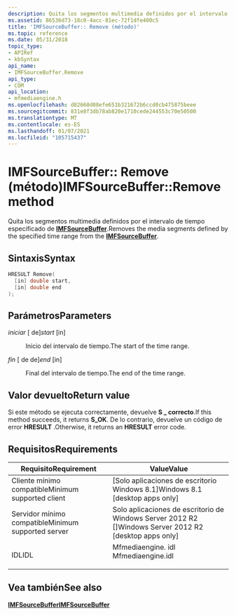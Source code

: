 ```yaml
---
description: Quita los segmentos multimedia definidos por el intervalo de tiempo especificado de IMFSourceBuffer.
ms.assetid: 86536d73-18c0-4acc-81ec-72f1dfe400c5
title: 'IMFSourceBuffer:: Remove (método)'
ms.topic: reference
ms.date: 05/31/2018
topic_type:
- APIRef
- kbSyntax
api_name:
- IMFSourceBuffer.Remove
api_type:
- COM
api_location:
- mfmediaengine.h
ms.openlocfilehash: d82660d08efe651b321672b6ccd0cb475875beee
ms.sourcegitcommit: 831e8f3db78ab820e1710cede244553c70e50500
ms.translationtype: MT
ms.contentlocale: es-ES
ms.lasthandoff: 01/07/2021
ms.locfileid: "105715437"
---
```

# <a name="imfsourcebufferremove-method"></a><span data-ttu-id="159eb-103">IMFSourceBuffer:: Remove (método)</span><span class="sxs-lookup"><span data-stu-id="159eb-103">IMFSourceBuffer::Remove method</span></span>

<span data-ttu-id="159eb-104">Quita los segmentos multimedia definidos por el intervalo de tiempo especificado de [**IMFSourceBuffer**](/windows/desktop/api/mfmediaengine/nn-mfmediaengine-imfsourcebuffer).</span><span class="sxs-lookup"><span data-stu-id="159eb-104">Removes the media segments defined by the specified time range from the [**IMFSourceBuffer**](/windows/desktop/api/mfmediaengine/nn-mfmediaengine-imfsourcebuffer).</span></span>

## <a name="syntax"></a><span data-ttu-id="159eb-105">Sintaxis</span><span class="sxs-lookup"><span data-stu-id="159eb-105">Syntax</span></span>


```C++
HRESULT Remove(
  [in] double start,
  [in] double end
);
```



## <a name="parameters"></a><span data-ttu-id="159eb-106">Parámetros</span><span class="sxs-lookup"><span data-stu-id="159eb-106">Parameters</span></span>

<dl> <dt>

<span data-ttu-id="159eb-107">*iniciar* \[ de\]</span><span class="sxs-lookup"><span data-stu-id="159eb-107">*start* \[in\]</span></span>
</dt> <dd>

<span data-ttu-id="159eb-108">Inicio del intervalo de tiempo.</span><span class="sxs-lookup"><span data-stu-id="159eb-108">The start of the time range.</span></span>

</dd> <dt>

<span data-ttu-id="159eb-109">*fin* \[ de de\]</span><span class="sxs-lookup"><span data-stu-id="159eb-109">*end* \[in\]</span></span>
</dt> <dd>

<span data-ttu-id="159eb-110">Final del intervalo de tiempo.</span><span class="sxs-lookup"><span data-stu-id="159eb-110">The end of the time range.</span></span>

</dd> </dl>

## <a name="return-value"></a><span data-ttu-id="159eb-111">Valor devuelto</span><span class="sxs-lookup"><span data-stu-id="159eb-111">Return value</span></span>

<span data-ttu-id="159eb-112">Si este método se ejecuta correctamente, devuelve **S \_ correcto**.</span><span class="sxs-lookup"><span data-stu-id="159eb-112">If this method succeeds, it returns **S\_OK**.</span></span> <span data-ttu-id="159eb-113">De lo contrario, devuelve un código de error **HRESULT** .</span><span class="sxs-lookup"><span data-stu-id="159eb-113">Otherwise, it returns an **HRESULT** error code.</span></span>

## <a name="requirements"></a><span data-ttu-id="159eb-114">Requisitos</span><span class="sxs-lookup"><span data-stu-id="159eb-114">Requirements</span></span>



| <span data-ttu-id="159eb-115">Requisito</span><span class="sxs-lookup"><span data-stu-id="159eb-115">Requirement</span></span> | <span data-ttu-id="159eb-116">Value</span><span class="sxs-lookup"><span data-stu-id="159eb-116">Value</span></span> |
|-------------------------------------|----------------------------------------------------------------------------------------------|
| <span data-ttu-id="159eb-117">Cliente mínimo compatible</span><span class="sxs-lookup"><span data-stu-id="159eb-117">Minimum supported client</span></span><br/> | <span data-ttu-id="159eb-118">\[Solo aplicaciones de escritorio Windows 8.1\]</span><span class="sxs-lookup"><span data-stu-id="159eb-118">Windows 8.1 \[desktop apps only\]</span></span><br/>                                                 |
| <span data-ttu-id="159eb-119">Servidor mínimo compatible</span><span class="sxs-lookup"><span data-stu-id="159eb-119">Minimum supported server</span></span><br/> | <span data-ttu-id="159eb-120">Solo aplicaciones de escritorio de Windows Server 2012 R2 \[\]</span><span class="sxs-lookup"><span data-stu-id="159eb-120">Windows Server 2012 R2 \[desktop apps only\]</span></span><br/>                                      |
| <span data-ttu-id="159eb-121">IDL</span><span class="sxs-lookup"><span data-stu-id="159eb-121">IDL</span></span><br/>                      | <dl> <span data-ttu-id="159eb-122"><dt>Mfmediaengine. idl</dt></span><span class="sxs-lookup"><span data-stu-id="159eb-122"><dt>Mfmediaengine.idl</dt></span></span> </dl> |



## <a name="see-also"></a><span data-ttu-id="159eb-123">Vea también</span><span class="sxs-lookup"><span data-stu-id="159eb-123">See also</span></span>

<dl> <dt>

[<span data-ttu-id="159eb-124">**IMFSourceBuffer**</span><span class="sxs-lookup"><span data-stu-id="159eb-124">**IMFSourceBuffer**</span></span>](/windows/desktop/api/mfmediaengine/nn-mfmediaengine-imfsourcebuffer)
</dt> </dl>

 

 




